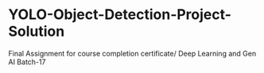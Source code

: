 # YOLO-Object-Detection-Project-Solution
Final Assignment for course completion certificate/ Deep Learning and Gen AI Batch-17
